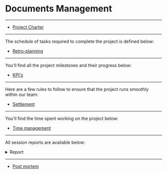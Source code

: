 # Documents Management

---

- [Project Charter](./project_charter.md)

---

The schedule of tasks required to complete the project is defined below:

- [Retro-planning](https://github.com/orgs/algosup/projects/42)

---

You'll find all the project milestones and their progress below:

- [KPI's](https://docs.google.com/spreadsheets/d/10n1gNj5DSHoWsmAXBisAFoIa6XN6oImpU6_8TZB-YM8/edit?usp=sharing)

---

Here are a few rules to follow to ensure that the project runs smoothly within our team:

- [Settlement](./Settlement.md)

---

You'll find the time spent working on the project below:

- [Time management](https://docs.google.com/spreadsheets/d/19NPogvmADZgxlbQVKS6I2hkJF6S9jLE6g8VmWqh7Tfk/edit?usp=sharing)

---

All session reports are available below:

<details>
<summary>Report</summary>

- [09/26/2024](./Report/09.26.2024.md)
- [09/27/2024](./Report/09.27.2024.md)
- [10/01/2024](./Report/10.01.2024.md)
- [10/02/2024](./Report/10.02.2024.md)
- [10/09/2024](./Report/10.09.2024.md)
- [10/10/2024](./Report/10.10.2024.md)
- [10/11/2024](./Report/10.11.2024.md)
- [10/16/2024](./Report/10.16.2024.md)
- [10/17/2024](./Report/10.17.2024.md)
- [10/21/2024](./Report/10.21.2024.md)

</details>

---

- [Post mortem](./post_mortem.md)
